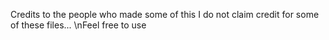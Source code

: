 Credits to the people who made some of this
I do not claim credit for some of these files...
\nFeel free to use
